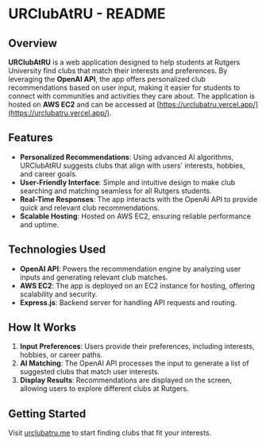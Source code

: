 # URClubAtRU - README

## Overview
**URClubAtRU** is a web application designed to help students at Rutgers University find clubs that match their interests and preferences. By leveraging the **OpenAI API**, the app offers personalized club recommendations based on user input, making it easier for students to connect with communities and activities they care about. The application is hosted on **AWS EC2** and can be accessed at [https://urclubatru.vercel.app/](https://urclubatru.vercel.app/).

## Features
- **Personalized Recommendations**: Using advanced AI algorithms, URClubAtRU suggests clubs that align with users' interests, hobbies, and career goals.
- **User-Friendly Interface**: Simple and intuitive design to make club searching and matching seamless for all Rutgers students.
- **Real-Time Responses**: The app interacts with the OpenAI API to provide quick and relevant club recommendations.
- **Scalable Hosting**: Hosted on AWS EC2, ensuring reliable performance and uptime.

## Technologies Used
- **OpenAI API**: Powers the recommendation engine by analyzing user inputs and generating relevant club matches.
- **AWS EC2**: The app is deployed on an EC2 instance for hosting, offering scalability and security.
- **Express.js**: Backend server for handling API requests and routing.

## How It Works
1. **Input Preferences**: Users provide their preferences, including interests, hobbies, or career paths.
2. **AI Matching**: The OpenAI API processes the input to generate a list of suggested clubs that match user interests.
3. **Display Results**: Recommendations are displayed on the screen, allowing users to explore different clubs at Rutgers.

## Getting Started
Visit [urclubatru.me](http://urclubatru.me) to start finding clubs that fit your interests. 
